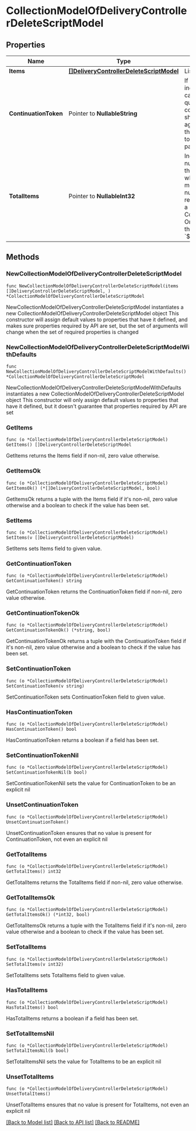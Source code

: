 # CollectionModelOfDeliveryControllerDeleteScriptModel

## Properties

Name | Type | Description | Notes
------------ | ------------- | ------------- | -------------
**Items** | [**[]DeliveryControllerDeleteScriptModel**](DeliveryControllerDeleteScriptModel.md) | List of items. | 
**ContinuationToken** | Pointer to **NullableString** | If present, indicates to the caller that the query was not complete, and they should call the API again specifying the continuation token as a query parameter. | [optional] 
**TotalItems** | Pointer to **NullableInt32** | Indicates the total number of items in the collection, which may be more than the number of Items returned, if there is a ContinuationToken.  Only returned in the response to &#x60;$search&#x60; APIs. | [optional] 

## Methods

### NewCollectionModelOfDeliveryControllerDeleteScriptModel

`func NewCollectionModelOfDeliveryControllerDeleteScriptModel(items []DeliveryControllerDeleteScriptModel, ) *CollectionModelOfDeliveryControllerDeleteScriptModel`

NewCollectionModelOfDeliveryControllerDeleteScriptModel instantiates a new CollectionModelOfDeliveryControllerDeleteScriptModel object
This constructor will assign default values to properties that have it defined,
and makes sure properties required by API are set, but the set of arguments
will change when the set of required properties is changed

### NewCollectionModelOfDeliveryControllerDeleteScriptModelWithDefaults

`func NewCollectionModelOfDeliveryControllerDeleteScriptModelWithDefaults() *CollectionModelOfDeliveryControllerDeleteScriptModel`

NewCollectionModelOfDeliveryControllerDeleteScriptModelWithDefaults instantiates a new CollectionModelOfDeliveryControllerDeleteScriptModel object
This constructor will only assign default values to properties that have it defined,
but it doesn't guarantee that properties required by API are set

### GetItems

`func (o *CollectionModelOfDeliveryControllerDeleteScriptModel) GetItems() []DeliveryControllerDeleteScriptModel`

GetItems returns the Items field if non-nil, zero value otherwise.

### GetItemsOk

`func (o *CollectionModelOfDeliveryControllerDeleteScriptModel) GetItemsOk() (*[]DeliveryControllerDeleteScriptModel, bool)`

GetItemsOk returns a tuple with the Items field if it's non-nil, zero value otherwise
and a boolean to check if the value has been set.

### SetItems

`func (o *CollectionModelOfDeliveryControllerDeleteScriptModel) SetItems(v []DeliveryControllerDeleteScriptModel)`

SetItems sets Items field to given value.


### GetContinuationToken

`func (o *CollectionModelOfDeliveryControllerDeleteScriptModel) GetContinuationToken() string`

GetContinuationToken returns the ContinuationToken field if non-nil, zero value otherwise.

### GetContinuationTokenOk

`func (o *CollectionModelOfDeliveryControllerDeleteScriptModel) GetContinuationTokenOk() (*string, bool)`

GetContinuationTokenOk returns a tuple with the ContinuationToken field if it's non-nil, zero value otherwise
and a boolean to check if the value has been set.

### SetContinuationToken

`func (o *CollectionModelOfDeliveryControllerDeleteScriptModel) SetContinuationToken(v string)`

SetContinuationToken sets ContinuationToken field to given value.

### HasContinuationToken

`func (o *CollectionModelOfDeliveryControllerDeleteScriptModel) HasContinuationToken() bool`

HasContinuationToken returns a boolean if a field has been set.

### SetContinuationTokenNil

`func (o *CollectionModelOfDeliveryControllerDeleteScriptModel) SetContinuationTokenNil(b bool)`

 SetContinuationTokenNil sets the value for ContinuationToken to be an explicit nil

### UnsetContinuationToken
`func (o *CollectionModelOfDeliveryControllerDeleteScriptModel) UnsetContinuationToken()`

UnsetContinuationToken ensures that no value is present for ContinuationToken, not even an explicit nil
### GetTotalItems

`func (o *CollectionModelOfDeliveryControllerDeleteScriptModel) GetTotalItems() int32`

GetTotalItems returns the TotalItems field if non-nil, zero value otherwise.

### GetTotalItemsOk

`func (o *CollectionModelOfDeliveryControllerDeleteScriptModel) GetTotalItemsOk() (*int32, bool)`

GetTotalItemsOk returns a tuple with the TotalItems field if it's non-nil, zero value otherwise
and a boolean to check if the value has been set.

### SetTotalItems

`func (o *CollectionModelOfDeliveryControllerDeleteScriptModel) SetTotalItems(v int32)`

SetTotalItems sets TotalItems field to given value.

### HasTotalItems

`func (o *CollectionModelOfDeliveryControllerDeleteScriptModel) HasTotalItems() bool`

HasTotalItems returns a boolean if a field has been set.

### SetTotalItemsNil

`func (o *CollectionModelOfDeliveryControllerDeleteScriptModel) SetTotalItemsNil(b bool)`

 SetTotalItemsNil sets the value for TotalItems to be an explicit nil

### UnsetTotalItems
`func (o *CollectionModelOfDeliveryControllerDeleteScriptModel) UnsetTotalItems()`

UnsetTotalItems ensures that no value is present for TotalItems, not even an explicit nil

[[Back to Model list]](../README.md#documentation-for-models) [[Back to API list]](../README.md#documentation-for-api-endpoints) [[Back to README]](../README.md)


